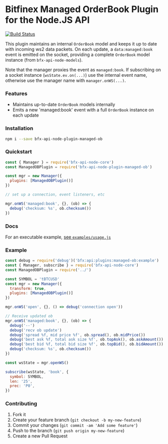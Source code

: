 # Bitfinex Managed OrderBook Plugin for the Node.JS API

[![Build Status](https://travis-ci.org/bitfinexcom/bfx-api-node-plugin-managed-ob.svg?branch=master)](https://travis-ci.org/bitfinexcom/bfx-api-node-plugin-managed-ob)

This plugin maintains an internal `OrderBook` model and keeps it up to date with incoming ws2 data packets. On each update, a `data:managed:book` event is emitted on the socket, providing a complete `OrderBook` model instance (from `bfx-api-node-models`).

Note that the manager proxies the event as `managed:book`. If subscribing on a socket instance (`wsState.ev.on(...)`) use the internal event name, otherwise use the manager name with `manager.onWS(...)`.

### Features

* Maintains up-to-date `OrderBook` models internally
* Emits a new 'managed:book' event with a full `OrderBook` instance on each update

### Installation

```bash
npm i --save bfx-api-node-plugin-managed-ob
```

### Quickstart

```js
const { Manager } = require('bfx-api-node-core')
const ManagedOBPlugin = require('bfx-api-node-plugin-managed-ob')

const mgr = new Manager({
  plugins: [ManagedOBPlugin()]
})

// set up a connection, event listeners, etc

mgr.onWS('managed:book', {}, (ob) => {
  debug('checksum: %s', ob.checksum())
})
```

### Docs

For an executable example, [see `examples/usage.js`](/examples/usage.js)

### Example
```js
const debug = require('debug')('bfx:api:plugins:managed-ob:example')
const { Manager, subscribe } = require('bfx-api-node-core')
const ManagedOBPlugin = require('../')

const SYMBOL = 'tBTCUSD'
const mgr = new Manager({
  transform: true,
  plugins: [ManagedOBPlugin()]
})

mgr.onWS('open', {}, () => debug('connection open'))

// Receive updated ob
mgr.onWS('managed:book', {}, (ob) => {
  debug('--')
  debug('recv ob update')
  debug('spread %f, mid price %f', ob.spread(), ob.midPrice())
  debug('best ask %f, total ask size %f', ob.topAsk(), ob.askAmount())
  debug('best bid %f, total bid size %f', ob.topBid(), ob.bidAmount())
  debug('checksum: %s', ob.checksum())
})

const wsState = mgr.openWS()

subscribe(wsState, 'book', {
  symbol: SYMBOL,
  len: '25',
  prec: 'P0',
})
```

### Contributing

1. Fork it
2. Create your feature branch (`git checkout -b my-new-feature`)
3. Commit your changes (`git commit -am 'Add some feature'`)
4. Push to the branch (`git push origin my-new-feature`)
5. Create a new Pull Request
